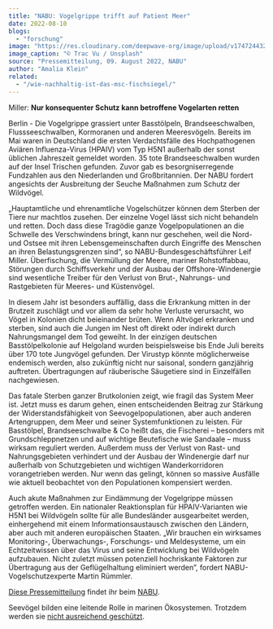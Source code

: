 ```yaml
---
title: "NABU: Vogelgrippe trifft auf Patient Meer"
date: 2022-08-10
blogs: 
  - "forschung"
image: "https://res.cloudinary.com/deepwave-org/image/upload/v1747244325/deepwave.org/vogel_moewe_unsplash_trac_vu_vogelgrippe-scaled.jpg"
image_caption: "© Trac Vu / Unsplash"
source: "Pressemitteilung, 09. August 2022, NABU"
author: "Amalia Klein"
related: 
  - "/wie-nachhaltig-ist-das-msc-fischsiegel/"
---
```


Miller: **Nur konsequenter Schutz kann betroffene Vogelarten retten**

Berlin - Die Vogelgrippe grassiert unter Basstölpeln, Brandseeschwalben, Flussseeschwalben, Kormoranen und anderen Meeresvögeln. Bereits im Mai waren in Deutschland die ersten Verdachtsfälle des Hochpathogenen Aviären Influenza-Virus (HPAIV) vom Typ H5N1 außerhalb der sonst üblichen Jahreszeit gemeldet worden. 35 tote Brandseeschwalben wurden auf der Insel Trischen gefunden. Zuvor gab es besorgniserregende Fundzahlen aus den Niederlanden und Großbritannien. Der NABU fordert angesichts der Ausbreitung der Seuche Maßnahmen zum Schutz der Wildvögel.

„Hauptamtliche und ehrenamtliche Vogelschützer können dem Sterben der Tiere nur machtlos zusehen. Der einzelne Vogel lässt sich nicht behandeln und retten. Doch dass diese Tragödie ganze Vogelpopulationen an die Schwelle des Verschwindens bringt, kann nur geschehen, weil die Nord- und Ostsee mit ihren Lebensgemeinschaften durch Eingriffe des Menschen an ihren Belastungsgrenzen sind“, so NABU-Bundesgeschäftsführer Leif Miller. Überfischung, die Vermüllung der Meere, mariner Rohstoffabbau, Störungen durch Schiffsverkehr und der Ausbau der Offshore-Windenergie sind wesentliche Treiber für den Verlust von Brut-, Nahrungs- und Rastgebieten für Meeres- und Küstenvögel.

In diesem Jahr ist besonders auffällig, dass die Erkrankung mitten in der Brutzeit zuschlägt und vor allem da sehr hohe Verluste verursacht, wo Vögel in Kolonien dicht beieinander brüten. Wenn Altvögel erkranken und sterben, sind auch die Jungen im Nest oft direkt oder indirekt durch Nahrungsmangel dem Tod geweiht. In der einzigen deutschen Basstölpelkolonie auf Helgoland wurden beispielsweise bis Ende Juli bereits über 170 tote Jungvögel gefunden. Der Virustyp könnte möglicherweise endemisch werden, also zukünftig nicht nur saisonal, sondern ganzjährig auftreten. Übertragungen auf räuberische Säugetiere sind in Einzelfällen nachgewiesen.

Das fatale Sterben ganzer Brutkolonien zeigt, wie fragil das System Meer ist. Jetzt muss es darum gehen, einen entscheidenden Beitrag zur Stärkung der Widerstandsfähigkeit von Seevogelpopulationen, aber auch anderen Artengruppen, dem Meer und seiner Systemfunktionen zu leisten. Für Basstölpel, Brandseeschwalbe & Co heißt das, die Fischerei ­– besonders mit Grundschleppnetzen und auf wichtige Beutefische wie Sandaale – muss wirksam reguliert werden. Außerdem muss der Verlust von Rast- und Nahrungsgebieten verhindert und der Ausbau der Windenergie darf nur außerhalb von Schutzgebieten und wichtigen Wanderkorridoren vorangetrieben werden. Nur wenn das gelingt, können so massive Ausfälle wie aktuell beobachtet von den Populationen kompensiert werden.

Auch akute Maßnahmen zur Eindämmung der Vogelgrippe müssen getroffen werden. Ein nationaler Reaktionsplan für HPAIV-Varianten wie H5N1 bei Wildvögeln sollte für alle Bundesländer ausgearbeitet werden, einhergehend mit einem Informationsaustausch zwischen den Ländern, aber auch mit anderen europäischen Staaten. „Wir brauchen ein wirksames Monitoring-, Überwachungs-, Forschungs- und Meldesysteme, um ein Echtzeitwissen über das Virus und seine Entwicklung bei Wildvögeln aufzubauen. Nicht zuletzt müssen potenziell hochriskante Faktoren zur Übertragung aus der Geflügelhaltung eliminiert werden”, fordert NABU-Vogelschutzexperte Martin Rümmler.

[Diese Pressemitteilung](https://315471.eu2.cleverreach.com/m/13784955/0-b003c0dd1828f71ef3944ccde4d26e69012a293b910afb7915880f9a18ffaab35c6bff4f887d401b0a70a7282bea9eb1) findet ihr beim [NABU](https://www.nabu.de/).

Seevögel bilden eine leitende Rolle in marinen Ökosystemen. Trotzdem werden sie [nicht ausreichend geschützt](https://www.deepwave.org/wie-nachhaltig-ist-das-msc-fischsiegel/).
